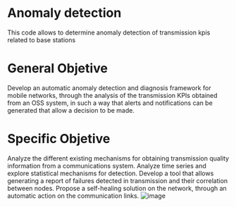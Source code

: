 # Anomaly detection
This code allows to determine anomaly detection of transmission kpis related to base stations

# General Objetive

Develop an automatic anomaly detection and diagnosis framework for mobile networks, through the analysis of the transmission KPIs obtained from an OSS system, in such a way that alerts and notifications can be generated that allow a decision to be made.


# Specific Objetive

Analyze the different existing mechanisms for obtaining transmission quality information from a communications system. 
Analyze time series and explore statistical mechanisms for detection. 
Develop a tool that allows generating a report of failures detected in transmission and their correlation between nodes. 
Propose a self-healing solution on the network, through an automatic action on the communication links.
![image](https://user-images.githubusercontent.com/123363211/214158850-83c63f12-dc34-4d3b-8472-5c2edbb00847.png)
